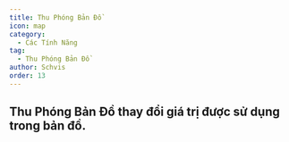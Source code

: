 ```yaml
---
title: Thu Phóng Bản Đồ
icon: map
category:
  - Các Tính Năng
tag:
  - Thu Phóng Bản Đồ
author: Schvis
order: 13
---
```


## Thu Phóng Bản Đồ thay đổi giá trị được sử dụng trong bản đồ.
